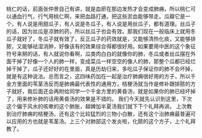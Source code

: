 桃仁的话，前面张仲景自己有讲，就是血瘀在那边发热才会变成肺痈，所以桃仁可以通血行气，行气用桃仁啊，来把血路打通，把这些淤血能够带走。瓜瓣它是一个，有人说是用甜瓜子，有人说是冬瓜子，有人说是用丝瓜子，都有道理。丝瓜子的话，因为丝瓜是凉肺的药，所以丝瓜子也会有效。那我们现在一般临床上就用冬瓜子就好了，冬瓜子就有效了，反正瓜子的药效就是，又能够清热化痰，又能够排脓，又能够祛湿消肿，好像该有的效果综合得都很好用。如果要用中医的这个象征符号来掰的话，有人就说你看啊，瓜类肉白白的就像你的肺，冬瓜或者丝瓜摆在外面干掉了好像一个人的肺一样，变成菜瓜一样空空的像人的肺，那整个瓜都已经烂掉干掉了，瓜子还好好的在里面，真是历劫归来，多吃瓜子保证你的肺不会坏掉，就是有这种说法。总而言之，这四味药加在一起是治疗肺痈很好用的方子，所以千金方里面的苇茎汤反而是肺痈最代表性的通用方，桔梗汤就当作是修补跟排脓的方子就好，我后面还会再附给同学一个千金方里的黄昏汤，就是如果你的肺已经坏掉了，用来修补肺的话用黄昏汤的效果是不错的。
我们今天就先认识到这里，下次这个偏于风水的咳嗽的这个肺胀，越婢加半夏汤我们就下下个礼拜再讲。
上次教到治疗肺痈的桔梗汤，还有这个比较猛烈的三物小白散，还有这个治肺痈最普遍可以应用的方也就是苇茎汤。上三个对肺部这个发炎啦，化脓的这个方子，上个礼拜教了。

